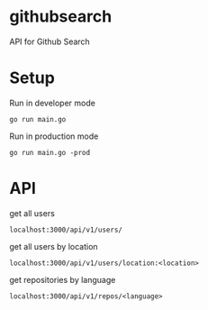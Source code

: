 # githubsearch

API for Github Search

# Setup

Run in developer mode
```
go run main.go
```

Run in production mode
```
go run main.go -prod
```

# API

get all users
```
localhost:3000/api/v1/users/
```

get all users by location
```
localhost:3000/api/v1/users/location:<location>
```

get repositories by language
```
localhost:3000/api/v1/repos/<language>
```
